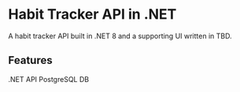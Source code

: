 # Habit Tracker API in .NET

A habit tracker API built in .NET 8 and a supporting UI written in TBD.

## Features

.NET API
PostgreSQL DB
